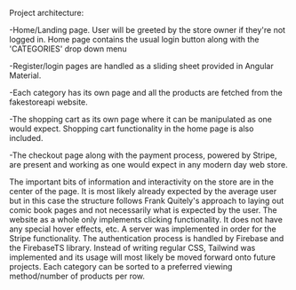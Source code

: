 Project architecture:

-Home/Landing page. User will be greeted by the store owner if they're not logged in.
 Home page contains the usual login button along with the 'CATEGORIES' drop down menu

 -Register/login pages are handled as a sliding sheet provided in Angular Material.

-Each category has its own page and all the products are fetched from the fakestoreapi website.

-The shopping cart as its own page where it can be manipulated as one would expect. Shopping cart functionality
 in the home page is also included.

-The checkout page along with the payment process, powered by Stripe, are present and working as one would expect in any modern day web store.


The important bits of information and interactivity on the store are in the center of the page. It is most likely already expected
by the average user but in this case the structure follows Frank Quitely's approach to laying out comic book pages and not necessarily
what is expected by the user.
The website as a whole only implements clicking functionality. It does not have any special hover effects, etc.
A server was implemented in order for the Stripe functionality.
The authentication process is handled by Firebase and the FirebaseTS library.
Instead of writing regular CSS, Tailwind was implemented and its usage will most likely be moved forward onto future projects.
Each category can be sorted to a preferred viewing method/number of products per row.